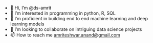 - 👋 Hi, I’m @ds-amrit
- 👀 I’m interested in programming in python, R, SQL
- 🌱 I’m proficient in building end to end machine learning and deep learning models 
- 💞️ I’m looking to collaborate on intriguing data science projects
- 📫 How to reach me amriteshwar.anand@gmail.com
<!---
ds-amrit/ds-amrit is a ✨ special ✨ repository because its `README.md` (this file) appears on your GitHub profile.
You can click the Preview link to take a look at your changes.
--->
